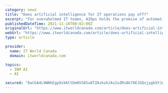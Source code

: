 ```yaml
---
category: news
title: "Does artificial intelligence for IT operations pay off?"
excerpt: "For overwhelmed IT teams, AIOps holds the promise of automatically heading off potential business impacting outages. But some IT leaders are skeptical about whether it can really deliver results. Rodrigo de la Parra,"
publishedDateTime: 2021-11-16T00:02:00Z
originalUrl: "https://www.itworldcanada.com/article/does-artificial-intelligence-for-it-operations-pay-off-2/464875"
webUrl: "https://www.itworldcanada.com/article/does-artificial-intelligence-for-it-operations-pay-off-2/464875"
type: article

provider:
  name: IT World Canada
  domain: itworldcanada.com

topics:
  - IBM AI
  - AI

secured: "8aCbA4L9WNkEgp9zkKCtDm0VS8Su8TZAzkzbJAs2uZRs8k7OEJGQzjygkXYJg3vp+UiiYKGe3kFdBeUhto3Ug+AcO2wV6ntr4LEXkz/ZLacA7nuZPXkwD88ZZ2K4FtMuV8lwwFvAiCUAZ+Zn2FLf5DD2IIE+Av5maYSA/BTBsuKSaBvdxF3t1phbS5fNvMQTYfzxdrlAmNHI8wUPM4+vaRklpKs+krsnk1+ptc385hdG4LDv0wSEqfix2AptX57rVq7OOeIYtyMIMAlqjYab8kyWlXC4nBDuPbNuWlcGKUSgQAQZQlwP+h2wQsl6kU67cIBpH9VjNSHxd6J8MOnhadl7SuzeFbZ3K9pI801CGkE=;do6uWxQHZoci2dG+de+JCA=="
---
```


